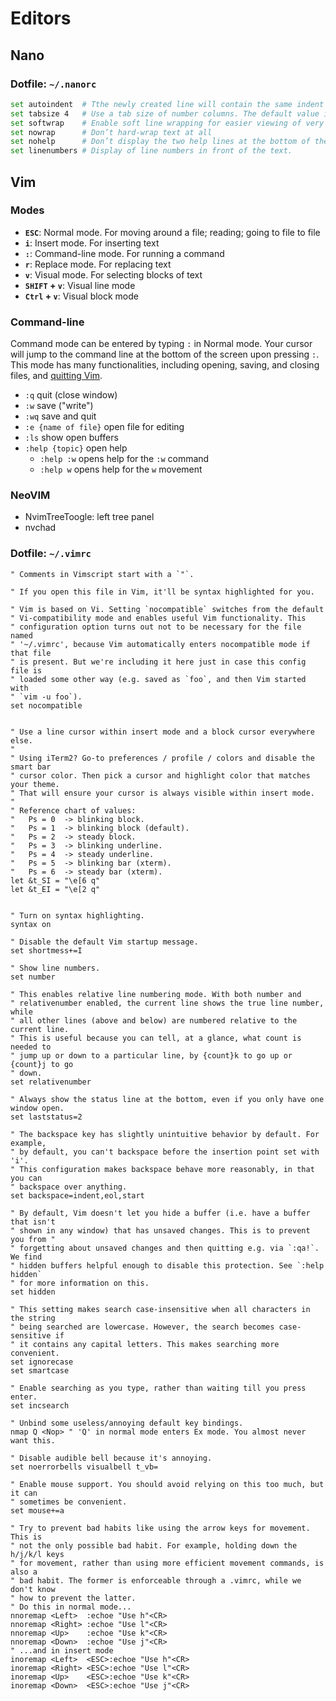 # Editors

## Nano


### Dotfile: `~/.nanorc`

```bash
set autoindent  # Tthe newly created line will contain the same indent as the preceding line
set tabsize 4   # Use a tab size of number columns. The default value is 8.
set softwrap    # Enable soft line wrapping for easier viewing of very long lines
set nowrap      # Don’t hard-wrap text at all
set nohelp      # Don’t display the two help lines at the bottom of the screen.
set linenumbers # Display of line numbers in front of the text.
```



## Vim

### Modes
- **`ESC`**: Normal mode. For moving around a file; reading; going to file to file
- **`i`**: Insert mode. For inserting text
- **`:`**: Command-line mode. For running a command
- **`r`**: Replace mode. For replacing text
- **`v`**: Visual mode. For selecting blocks of text
- **`SHIFT` + `v`**: Visual line mode
- **`Ctrl` + `v`**: Visual block mode


### Command-line

Command mode can be entered by typing `:` in Normal mode. Your cursor will jump
to the command line at the bottom of the screen upon pressing `:`. This mode
has many functionalities, including opening, saving, and closing files, and
[quitting Vim](https://twitter.com/iamdevloper/status/435555976687923200).

- `:q` quit (close window)
- `:w` save ("write")
- `:wq` save and quit
- `:e {name of file}` open file for editing
- `:ls` show open buffers
- `:help {topic}` open help
    - `:help :w` opens help for the `:w` command
    - `:help w` opens help for the `w` movement


### NeoVIM

- NvimTreeToogle: left tree panel
- nvchad


### Dotfile: `~/.vimrc`

```
" Comments in Vimscript start with a `"`.

" If you open this file in Vim, it'll be syntax highlighted for you.

" Vim is based on Vi. Setting `nocompatible` switches from the default
" Vi-compatibility mode and enables useful Vim functionality. This
" configuration option turns out not to be necessary for the file named
" '~/.vimrc', because Vim automatically enters nocompatible mode if that file
" is present. But we're including it here just in case this config file is
" loaded some other way (e.g. saved as `foo`, and then Vim started with
" `vim -u foo`).
set nocompatible


" Use a line cursor within insert mode and a block cursor everywhere else.
"
" Using iTerm2? Go-to preferences / profile / colors and disable the smart bar
" cursor color. Then pick a cursor and highlight color that matches your theme.
" That will ensure your cursor is always visible within insert mode.
"
" Reference chart of values:
"   Ps = 0  -> blinking block.
"   Ps = 1  -> blinking block (default).
"   Ps = 2  -> steady block.
"   Ps = 3  -> blinking underline.
"   Ps = 4  -> steady underline.
"   Ps = 5  -> blinking bar (xterm).
"   Ps = 6  -> steady bar (xterm).
let &t_SI = "\e[6 q"
let &t_EI = "\e[2 q"


" Turn on syntax highlighting.
syntax on

" Disable the default Vim startup message.
set shortmess+=I

" Show line numbers.
set number

" This enables relative line numbering mode. With both number and
" relativenumber enabled, the current line shows the true line number, while
" all other lines (above and below) are numbered relative to the current line.
" This is useful because you can tell, at a glance, what count is needed to
" jump up or down to a particular line, by {count}k to go up or {count}j to go
" down.
set relativenumber

" Always show the status line at the bottom, even if you only have one window open.
set laststatus=2

" The backspace key has slightly unintuitive behavior by default. For example,
" by default, you can't backspace before the insertion point set with 'i'.
" This configuration makes backspace behave more reasonably, in that you can
" backspace over anything.
set backspace=indent,eol,start

" By default, Vim doesn't let you hide a buffer (i.e. have a buffer that isn't
" shown in any window) that has unsaved changes. This is to prevent you from "
" forgetting about unsaved changes and then quitting e.g. via `:qa!`. We find
" hidden buffers helpful enough to disable this protection. See `:help hidden`
" for more information on this.
set hidden

" This setting makes search case-insensitive when all characters in the string
" being searched are lowercase. However, the search becomes case-sensitive if
" it contains any capital letters. This makes searching more convenient.
set ignorecase
set smartcase

" Enable searching as you type, rather than waiting till you press enter.
set incsearch

" Unbind some useless/annoying default key bindings.
nmap Q <Nop> " 'Q' in normal mode enters Ex mode. You almost never want this.

" Disable audible bell because it's annoying.
set noerrorbells visualbell t_vb=

" Enable mouse support. You should avoid relying on this too much, but it can
" sometimes be convenient.
set mouse+=a

" Try to prevent bad habits like using the arrow keys for movement. This is
" not the only possible bad habit. For example, holding down the h/j/k/l keys
" for movement, rather than using more efficient movement commands, is also a
" bad habit. The former is enforceable through a .vimrc, while we don't know
" how to prevent the latter.
" Do this in normal mode...
nnoremap <Left>  :echoe "Use h"<CR>
nnoremap <Right> :echoe "Use l"<CR>
nnoremap <Up>    :echoe "Use k"<CR>
nnoremap <Down>  :echoe "Use j"<CR>
" ...and in insert mode
inoremap <Left>  <ESC>:echoe "Use h"<CR>
inoremap <Right> <ESC>:echoe "Use l"<CR>
inoremap <Up>    <ESC>:echoe "Use k"<CR>
inoremap <Down>  <ESC>:echoe "Use j"<CR>
```